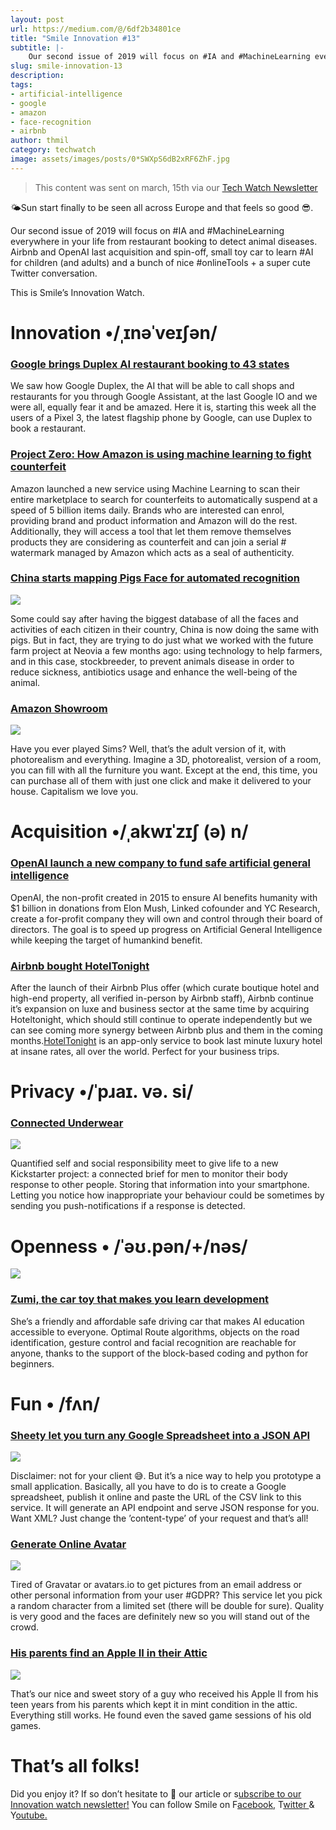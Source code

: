 ```yaml
---
layout: post
url: https://medium.com/@/6df2b34801ce
title: "Smile Innovation #13"
subtitle: |-
    Our second issue of 2019 will focus on #IA and #MachineLearning everywhere in your life from restaurant booking to detect animal diseases.
slug: smile-innovation-13
description:
tags:
- artificial-intelligence
- google
- amazon
- face-recognition
- airbnb
author: thmil
category: techwatch
image: assets/images/posts/0*SWXpS6dB2xRF6ZhF.jpg
---
```


> This content was sent on march, 15th via our [Tech Watch Newsletter](https://mailchi.mp/c414f1508567/techwatch)

🌤Sun start finally to be seen all across Europe and that feels so good 😎.

Our second issue of 2019 will focus on #IA and #MachineLearning everywhere in your life from restaurant booking to detect animal diseases. Airbnb and OpenAI last acquisition and spin-off, small toy car to learn #AI for children (and adults) and a bunch of nice #onlineTools + a super cute Twitter conversation.

This is Smile’s Innovation Watch.

# Innovation •/ˌɪnəˈveɪʃən/

### [Google brings Duplex AI restaurant booking to 43 states](https://techcrunch.com/2019/03/06/google-brings-its-duplex-ai-restaurant-booking-assistant-to-43-states/)

We saw how Google Duplex, the AI that will be able to call shops and restaurants for you through Google Assistant, at the last Google IO and we were all, equally fear it and be amazed. Here it is, starting this week all the users of a Pixel 3, the latest flagship phone by Google, can use Duplex to book a restaurant.

### [Project Zero: How Amazon is using machine learning to fight counterfeit](https://brandservices.amazon.com/projectzero)

Amazon launched a new service using Machine Learning to scan their entire marketplace to search for counterfeits to automatically suspend at a speed of 5 billion items daily. Brands who are interested can enrol, providing brand and product information and Amazon will do the rest. Additionally, they will access a tool that let them remove themselves products they are considering as counterfeit and can join a serial # watermark managed by Amazon which acts as a seal of authenticity.

### [China starts mapping Pigs Face for automated recognition](https://www.nytimes.com/2019/02/24/business/china-pig-technology-facial-recognition.html)

![](/assets/images/posts/0*SWXpS6dB2xRF6ZhF.jpg)

Some could say after having the biggest database of all the faces and activities of each citizen in their country, China is now doing the same with pigs. But in fact, they are trying to do just what we worked with the future farm project at Neovia a few months ago: using technology to help farmers, and in this case, stockbreeder, to prevent animals disease in order to reduce sickness, antibiotics usage and enhance the well-being of the animal.

### [Amazon Showroom](https://www.producthunt.com/posts/amazon-showroom)

![](/assets/images/posts/0*ty2wmVTvKze4lWkX.jpg)

Have you ever played Sims? Well, that’s the adult version of it, with photorealism and everything. Imagine a 3D, photorealist, version of a room, you can fill with all the furniture you want. Except at the end, this time, you can purchase all of them with just one click and make it delivered to your house. Capitalism we love you.

# Acquisition •/ˌakwɪˈzɪʃ (ə) n/

### [OpenAI launch a new company to fund safe artificial general intelligence](https://venturebeat.com/2019/03/11/openai-launches-new-company-for-funding-safe-artificial-general-intelligence/)

OpenAI, the non-profit created in 2015 to ensure AI benefits humanity with $1 billion in donations from Elon Mush, Linked cofounder and YC Research, create a for-profit company they will own and control through their board of directors. The goal is to speed up progress on Artificial General Intelligence while keeping the target of humankind benefit.

### [Airbnb bought HotelTonight](https://www.theverge.com/2019/3/7/18254988/airbnb-hoteltonight-acquisition-deal-hotel-booking-platform)

After the launch of their Airbnb Plus offer (which curate boutique hotel and high-end property, all verified in-person by Airbnb staff), Airbnb continue it’s expansion on luxe and business sector at the same time by acquiring Hoteltonight, which should still continue to operate independently but we can see coming more synergy between Airbnb plus and them in the coming months.[HotelTonight](https://txt.htltn.com/C9HYUVyY2U) is an app-only service to book last minute luxury hotel at insane rates, all over the world. Perfect for your business trips.

# Privacy •/ˈpɹaɪ. və. si/

### [Connected Underwear](mailto:thibault.milan@smile.eu?subject=I%20found%20the%20WTF%20Topic%20%F0%9F%99%8B%E2%80%8D%E2%99%82%EF%B8%8F&body=Please%20tell%20me%20your%20name%2C%20agency%2C%20and%20you%20can%20add%20me%20a%20little%20message.)

![](/assets/images/posts/0*h1oCy5YkDDeksW_t.png)

Quantified self and social responsibility meet to give life to a new Kickstarter project: a connected brief for men to monitor their body response to other people. Storing that information into your smartphone. Letting you notice how inappropriate your behaviour could be sometimes by sending you push-notifications if a response is detected.

# Openness • /ˈəʊ.pən/+/nəs/

![](/assets/images/posts/0*dPGcTtOTe9lOvado.png)

### [Zumi, the car toy that makes you learn development](https://www.kickstarter.com/projects/robolink/driving-into-the-world-of-ai-zumi)

She’s a friendly and affordable safe driving car that makes AI education accessible to everyone. Optimal Route algorithms, objects on the road identification, gesture control and facial recognition are reachable for anyone, thanks to the support of the block-based coding and python for beginners.

# Fun • /fʌn/

### [Sheety let you turn any Google Spreadsheet into a JSON API](https://sheety.co/)

![](/assets/images/posts/0*01xCYzIQ8Ka_HnrV.png)

Disclaimer: not for your client 😅. But it’s a nice way to help you prototype a small application. Basically, all you have to do is to create a Google spreadsheet, publish it online and paste the URL of the CSV link to this service. It will generate an API endpoint and serve JSON response for you. Want XML? Just change the ’content-type’ of your request and that’s all!

### [Generate Online Avatar](https://joeschmoe.io/)

![](/assets/images/posts/0*JYoGHlhsDF9gtMNW.png)

Tired of Gravatar or avatars.io to get pictures from an email address or other personal information from your user #GDPR? This service let you pick a random character from a limited set (there will be double for sure). Quality is very good and the faces are definitely new so you will stand out of the crowd.

### [His parents find an Apple II in their Attic](https://twitter.com/JohnFPfaff/status/1096973633736581121?s=20)

![](/assets/images/posts/0*RkgLTrqtwK-I5kAe.jpg)

That’s our nice and sweet story of a guy who received his Apple II from his teen years from his parents which kept it in mint condition in the attic. Everything still works. He found even the saved game sessions of his old games.

# That’s all folks!

Did you enjoy it? If so don’t hesitate to 👏 our article or s[ubscribe to our Innovation watch newsletter!](https://mailchi.mp/c414f1508567/techwatch)
You can follow Smile on F[acebook,](https://www.facebook.com/smileopensource) T[witter ](https://www.twitter.com/GroupeSmile)& Y[outube.](http://www.youtube.com/user/SmileOpenSource)


